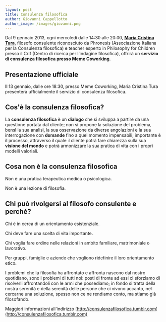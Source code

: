 ```yaml
---
layout: post
title: Consulenza filosofica
author: Giovanni Cappellotto
author_image: /images/giovanni.png
---
```


Dal 9 gennaio 2013, ogni mercoledì dalle 14:30 alle 20:00, **[Maria Cristina Tura](http://consulenzafilosofica.tumblr.com/chi-sono)**, filosofo consulente riconosciuto da Phronesis (Associazione Italiana per la Consulenza filosofica) e teacher esperto in Philosophy for Children presso il Crif (Centro di ricerca per l’indagine filosofica), offrirà un **servizio di consulenza filosofica presso Meme Coworking**.

## Presentazione ufficiale

Il 13 gennaio, dalle ore 18:30, presso Meme Coworking, Maria Cristina Tura presenterà ufficialmente il servizio di consulenza filosofica.

## Cos'è la consulenza filosofica?

La **consulenza filosofica** è un **dialogo** che si sviluppa a partire da una questione portata dal cliente; non si propone la soluzione del problema, bensì la sua analisi, la sua osservazione da diverse angolazioni e la sua interrogazione con **domande** fino a quel momento impensabili; importante è il processo, attraverso il quale il cliente potrà fare chiarezza sulla sua **visione del mondo** e potrà armonizzare la sua pratica di vita con i propri modelli valoriali.

## Cosa non è la consulenza filosofica

Non è una pratica terapeutica medica o psicologica.

Non è una lezione di filosofia.

## Chi può rivolgersi al filosofo consulente e perché?

Chi è in cerca di un orientamento esistenziale.

Chi deve fare una scelta di vita importante.

Chi voglia fare ordine nelle relazioni in ambito familiare, matrimoniale o lavorativo.

Per gruppi, famiglie e aziende che vogliono ridefinire il loro orientamento etico.

I problemi che la filosofia ha affrontato e affronta nascono dal nostro quotidiano, sono i problemi di tutti noi: posti di fronte ad essi ci sforziamo di risolverli affrontandoli con le armi che possediamo; in fondo si tratta della nostra serenità e della serenità delle persone che ci vivono accanto, nel cercarne una soluzione, spesso non ce ne rendiamo conto, ma stiamo già filosofando.

Maggiori informazioni all'indirizzo [http://consulenzafilosofica.tumblr.com](http://consulenzafilosofica.tumblr.com)